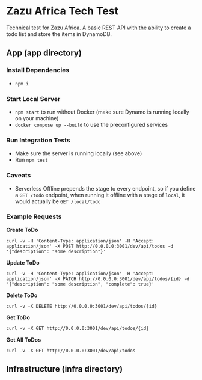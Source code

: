 # Zazu Africa Tech Test

Technical test for Zazu Africa. A basic REST API with the ability to create a todo list and store the items in DynamoDB.

## App (app directory)

### Install Dependencies
- `npm i`

### Start Local Server
- `npm start` to run without Docker (make sure Dynamo is running locally on your machine)
- `docker compose up --build` to use the preconfigured services

### Run Integration Tests
- Make sure the server is running locally (see above)
- Run `npm test`

### Caveats
- Serverless Offline prepends the stage to every endpoint, so if you define a `GET /todo` endpoint, when running it offline with a stage of `local`, it would actually be `GET /local/todo`

### Example Requests

**Create ToDo**
```shell
curl -v -H 'Content-Type: application/json' -H 'Accept: application/json' -X POST http://0.0.0.0:3001/dev/api/todos -d '{"description": "some description"}'
```

**Update ToDo**
```shell
curl -v -H 'Content-Type: application/json' -H 'Accept: application/json' -X PATCH http://0.0.0.0:3001/dev/api/todos/{id} -d '{"description": "some description", "complete": true}'
```

**Delete ToDo**
```shell
curl -v -X DELETE http://0.0.0.0:3001/dev/api/todos/{id}
```

**Get ToDo**
```shell
curl -v -X GET http://0.0.0.0:3001/dev/api/todos/{id}
```

**Get All ToDos**
```shell
curl -v -X GET http://0.0.0.0:3001/dev/api/todos
```

## Infrastructure (infra directory)